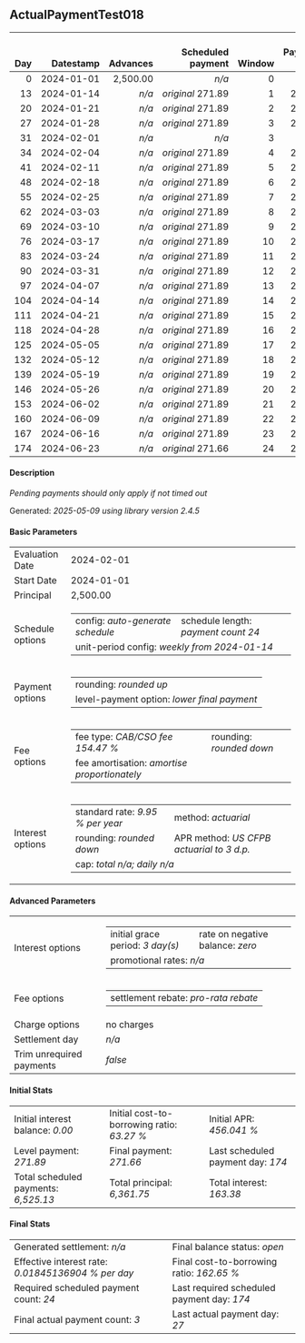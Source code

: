 <h2>ActualPaymentTest018</h2>
<table>
    <thead style="vertical-align: bottom;">
        <th class="ci00" style="text-align: right;">Day</th>
        <th class="ci01" style="text-align: right;">Datestamp</th>
        <th class="ci02" style="text-align: right;">Advances</th>
        <th class="ci03" style="text-align: right;">Scheduled payment</th>
        <th class="ci04" style="text-align: right;">Window</th>
        <th class="ci05" style="text-align: right;">Payment due</th>
        <th class="ci06" style="text-align: right;">Actual payments</th>
        <th class="ci07" style="text-align: right;">Net effect</th>
        <th class="ci08" style="text-align: right;">Payment status</th>
        <th class="ci09" style="text-align: right;">Balance status</th>
        <th class="ci10" style="text-align: right;">Actuarial interest</th>
        <th class="ci11" style="text-align: right;">New interest</th>
        <th class="ci12" style="text-align: right;">Interest portion</th>
        <th class="ci13" style="text-align: right;">Fee rebate if&nbsp;settled</th>
        <th class="ci14" style="text-align: right;">Fee rebate</th>
        <th class="ci15" style="text-align: right;">Fee portion</th>
        <th class="ci16" style="text-align: right;">Principal portion</th>
        <th class="ci17" style="text-align: right;">Interest balance</th>
        <th class="ci18" style="text-align: right;">Fee balance</th>
        <th class="ci19" style="text-align: right;">Principal balance</th>
    </thead>
    <tr style="text-align: right;">
        <td class="ci00">0</td>
        <td class="ci01" style="white-space: nowrap;">2024-01-01</td>
        <td class="ci02">2,500.00</td>
        <td class="ci03" style="white-space: nowrap;"><i>n/a<i></td>
        <td class="ci04">0</td>
        <td class="ci05">0.00</td>
        <td class="ci06"><i>n/a</i></td>
        <td class="ci07">0.00</td>
        <td class="ci08"><i>none&nbsp;scheduled</i></td>
        <td class="ci09">open</td>
        <td class="ci10">0.0000</td>
        <td class="ci11">0.0000</td>
        <td class="ci12">0.00</td>
        <td class="ci13">3,861.75</td>
        <td class="ci14">0.00</td>
        <td class="ci15">0.00</td>
        <td class="ci16">0.00</td>
        <td class="ci17">0.0000</td>
        <td class="ci18">3,861.75</td>
        <td class="ci19">2,500.00</td>
    </tr>
    <tr style="text-align: right;">
        <td class="ci00">13</td>
        <td class="ci01" style="white-space: nowrap;">2024-01-14</td>
        <td class="ci02"><i>n/a</i></td>
        <td class="ci03" style="white-space: nowrap;"><i>original</i> 271.89</td>
        <td class="ci04">1</td>
        <td class="ci05">271.89</td>
        <td class="ci06"><i>confirmed</i>&nbsp;271.89</td>
        <td class="ci07">271.89</td>
        <td class="ci08"><i>payment&nbsp;made</i></td>
        <td class="ci09">open</td>
        <td class="ci10">22.5450</td>
        <td class="ci11">22.5450</td>
        <td class="ci12">22.54</td>
        <td class="ci13">3,573.23</td>
        <td class="ci14">0.00</td>
        <td class="ci15">151.37</td>
        <td class="ci16">97.98</td>
        <td class="ci17">0.0000</td>
        <td class="ci18">3,710.38</td>
        <td class="ci19">2,402.02</td>
    </tr>
    <tr style="text-align: right;">
        <td class="ci00">20</td>
        <td class="ci01" style="white-space: nowrap;">2024-01-21</td>
        <td class="ci02"><i>n/a</i></td>
        <td class="ci03" style="white-space: nowrap;"><i>original</i> 271.89</td>
        <td class="ci04">2</td>
        <td class="ci05">271.89</td>
        <td class="ci06">271.89&nbsp;<i>timed&nbsp;out</i></td>
        <td class="ci07">0.00</td>
        <td class="ci08"><i>missed&nbsp;payment</i></td>
        <td class="ci09">open</td>
        <td class="ci10">11.6638</td>
        <td class="ci11">11.6638</td>
        <td class="ci12">0.00</td>
        <td class="ci13">3,417.88</td>
        <td class="ci14">0.00</td>
        <td class="ci15">0.00</td>
        <td class="ci16">0.00</td>
        <td class="ci17">11.6638</td>
        <td class="ci18">3,710.38</td>
        <td class="ci19">2,402.02</td>
    </tr>
    <tr style="text-align: right;">
        <td class="ci00">27</td>
        <td class="ci01" style="white-space: nowrap;">2024-01-28</td>
        <td class="ci02"><i>n/a</i></td>
        <td class="ci03" style="white-space: nowrap;"><i>original</i> 271.89</td>
        <td class="ci04">3</td>
        <td class="ci05">271.89</td>
        <td class="ci06">271.89&nbsp;<i>timed&nbsp;out</i></td>
        <td class="ci07">0.00</td>
        <td class="ci08"><i>missed&nbsp;payment</i></td>
        <td class="ci09">open</td>
        <td class="ci10">11.6638</td>
        <td class="ci11">11.6638</td>
        <td class="ci12">0.00</td>
        <td class="ci13">3,262.52</td>
        <td class="ci14">0.00</td>
        <td class="ci15">0.00</td>
        <td class="ci16">0.00</td>
        <td class="ci17">23.3276</td>
        <td class="ci18">3,710.38</td>
        <td class="ci19">2,402.02</td>
    </tr>
    <tr style="text-align: right;">
        <td class="ci00">31</td>
        <td class="ci01" style="white-space: nowrap;">2024-02-01</td>
        <td class="ci02"><i>n/a</i></td>
        <td class="ci03" style="white-space: nowrap;"><i>n/a<i></td>
        <td class="ci04">3</td>
        <td class="ci05">0.00</td>
        <td class="ci06"><i>n/a</i></td>
        <td class="ci07">0.00</td>
        <td class="ci08"><i>information&nbsp;only</i></td>
        <td class="ci09">open</td>
        <td class="ci10">6.6650</td>
        <td class="ci11">6.6650</td>
        <td class="ci12">0.00</td>
        <td class="ci13">3,173.74</td>
        <td class="ci14">0.00</td>
        <td class="ci15">0.00</td>
        <td class="ci16">0.00</td>
        <td class="ci17">29.9926</td>
        <td class="ci18">3,710.38</td>
        <td class="ci19">2,402.02</td>
    </tr>
    <tr style="text-align: right;">
        <td class="ci00">34</td>
        <td class="ci01" style="white-space: nowrap;">2024-02-04</td>
        <td class="ci02"><i>n/a</i></td>
        <td class="ci03" style="white-space: nowrap;"><i>original</i> 271.89</td>
        <td class="ci04">4</td>
        <td class="ci05">271.89</td>
        <td class="ci06"><i>n/a</i></td>
        <td class="ci07">271.89</td>
        <td class="ci08"><i>not&nbsp;yet&nbsp;due</i></td>
        <td class="ci09">open</td>
        <td class="ci10">4.9988</td>
        <td class="ci11">4.9988</td>
        <td class="ci12">34.99</td>
        <td class="ci13">3,107.16</td>
        <td class="ci14">0.00</td>
        <td class="ci15">143.81</td>
        <td class="ci16">93.09</td>
        <td class="ci17">0.0000</td>
        <td class="ci18">3,566.57</td>
        <td class="ci19">2,308.93</td>
    </tr>
    <tr style="text-align: right;">
        <td class="ci00">41</td>
        <td class="ci01" style="white-space: nowrap;">2024-02-11</td>
        <td class="ci02"><i>n/a</i></td>
        <td class="ci03" style="white-space: nowrap;"><i>original</i> 271.89</td>
        <td class="ci04">5</td>
        <td class="ci05">271.89</td>
        <td class="ci06"><i>n/a</i></td>
        <td class="ci07">271.89</td>
        <td class="ci08"><i>not&nbsp;yet&nbsp;due</i></td>
        <td class="ci09">open</td>
        <td class="ci10">11.2117</td>
        <td class="ci11">11.2117</td>
        <td class="ci12">11.21</td>
        <td class="ci13">2,951.80</td>
        <td class="ci14">0.00</td>
        <td class="ci15">158.24</td>
        <td class="ci16">102.44</td>
        <td class="ci17">0.0000</td>
        <td class="ci18">3,408.33</td>
        <td class="ci19">2,206.49</td>
    </tr>
    <tr style="text-align: right;">
        <td class="ci00">48</td>
        <td class="ci01" style="white-space: nowrap;">2024-02-18</td>
        <td class="ci02"><i>n/a</i></td>
        <td class="ci03" style="white-space: nowrap;"><i>original</i> 271.89</td>
        <td class="ci04">6</td>
        <td class="ci05">271.89</td>
        <td class="ci06"><i>n/a</i></td>
        <td class="ci07">271.89</td>
        <td class="ci08"><i>not&nbsp;yet&nbsp;due</i></td>
        <td class="ci09">open</td>
        <td class="ci10">10.7143</td>
        <td class="ci11">10.7143</td>
        <td class="ci12">10.71</td>
        <td class="ci13">2,796.44</td>
        <td class="ci14">0.00</td>
        <td class="ci15">158.55</td>
        <td class="ci16">102.63</td>
        <td class="ci17">0.0000</td>
        <td class="ci18">3,249.78</td>
        <td class="ci19">2,103.86</td>
    </tr>
    <tr style="text-align: right;">
        <td class="ci00">55</td>
        <td class="ci01" style="white-space: nowrap;">2024-02-25</td>
        <td class="ci02"><i>n/a</i></td>
        <td class="ci03" style="white-space: nowrap;"><i>original</i> 271.89</td>
        <td class="ci04">7</td>
        <td class="ci05">271.89</td>
        <td class="ci06"><i>n/a</i></td>
        <td class="ci07">271.89</td>
        <td class="ci08"><i>not&nbsp;yet&nbsp;due</i></td>
        <td class="ci09">open</td>
        <td class="ci10">10.2159</td>
        <td class="ci11">10.2159</td>
        <td class="ci12">10.21</td>
        <td class="ci13">2,641.09</td>
        <td class="ci14">0.00</td>
        <td class="ci15">158.85</td>
        <td class="ci16">102.83</td>
        <td class="ci17">0.0000</td>
        <td class="ci18">3,090.93</td>
        <td class="ci19">2,001.03</td>
    </tr>
    <tr style="text-align: right;">
        <td class="ci00">62</td>
        <td class="ci01" style="white-space: nowrap;">2024-03-03</td>
        <td class="ci02"><i>n/a</i></td>
        <td class="ci03" style="white-space: nowrap;"><i>original</i> 271.89</td>
        <td class="ci04">8</td>
        <td class="ci05">271.89</td>
        <td class="ci06"><i>n/a</i></td>
        <td class="ci07">271.89</td>
        <td class="ci08"><i>not&nbsp;yet&nbsp;due</i></td>
        <td class="ci09">open</td>
        <td class="ci10">9.7166</td>
        <td class="ci11">9.7166</td>
        <td class="ci12">9.71</td>
        <td class="ci13">2,485.73</td>
        <td class="ci14">0.00</td>
        <td class="ci15">159.16</td>
        <td class="ci16">103.02</td>
        <td class="ci17">0.0000</td>
        <td class="ci18">2,931.77</td>
        <td class="ci19">1,898.01</td>
    </tr>
    <tr style="text-align: right;">
        <td class="ci00">69</td>
        <td class="ci01" style="white-space: nowrap;">2024-03-10</td>
        <td class="ci02"><i>n/a</i></td>
        <td class="ci03" style="white-space: nowrap;"><i>original</i> 271.89</td>
        <td class="ci04">9</td>
        <td class="ci05">271.89</td>
        <td class="ci06"><i>n/a</i></td>
        <td class="ci07">271.89</td>
        <td class="ci08"><i>not&nbsp;yet&nbsp;due</i></td>
        <td class="ci09">open</td>
        <td class="ci10">9.2163</td>
        <td class="ci11">9.2163</td>
        <td class="ci12">9.21</td>
        <td class="ci13">2,330.37</td>
        <td class="ci14">0.00</td>
        <td class="ci15">159.46</td>
        <td class="ci16">103.22</td>
        <td class="ci17">0.0000</td>
        <td class="ci18">2,772.31</td>
        <td class="ci19">1,794.79</td>
    </tr>
    <tr style="text-align: right;">
        <td class="ci00">76</td>
        <td class="ci01" style="white-space: nowrap;">2024-03-17</td>
        <td class="ci02"><i>n/a</i></td>
        <td class="ci03" style="white-space: nowrap;"><i>original</i> 271.89</td>
        <td class="ci04">10</td>
        <td class="ci05">271.89</td>
        <td class="ci06"><i>n/a</i></td>
        <td class="ci07">271.89</td>
        <td class="ci08"><i>not&nbsp;yet&nbsp;due</i></td>
        <td class="ci09">open</td>
        <td class="ci10">8.7150</td>
        <td class="ci11">8.7150</td>
        <td class="ci12">8.71</td>
        <td class="ci13">2,175.01</td>
        <td class="ci14">0.00</td>
        <td class="ci15">159.76</td>
        <td class="ci16">103.42</td>
        <td class="ci17">0.0000</td>
        <td class="ci18">2,612.55</td>
        <td class="ci19">1,691.37</td>
    </tr>
    <tr style="text-align: right;">
        <td class="ci00">83</td>
        <td class="ci01" style="white-space: nowrap;">2024-03-24</td>
        <td class="ci02"><i>n/a</i></td>
        <td class="ci03" style="white-space: nowrap;"><i>original</i> 271.89</td>
        <td class="ci04">11</td>
        <td class="ci05">271.89</td>
        <td class="ci06"><i>n/a</i></td>
        <td class="ci07">271.89</td>
        <td class="ci08"><i>not&nbsp;yet&nbsp;due</i></td>
        <td class="ci09">open</td>
        <td class="ci10">8.2128</td>
        <td class="ci11">8.2128</td>
        <td class="ci12">8.21</td>
        <td class="ci13">2,019.66</td>
        <td class="ci14">0.00</td>
        <td class="ci15">160.07</td>
        <td class="ci16">103.61</td>
        <td class="ci17">0.0000</td>
        <td class="ci18">2,452.48</td>
        <td class="ci19">1,587.76</td>
    </tr>
    <tr style="text-align: right;">
        <td class="ci00">90</td>
        <td class="ci01" style="white-space: nowrap;">2024-03-31</td>
        <td class="ci02"><i>n/a</i></td>
        <td class="ci03" style="white-space: nowrap;"><i>original</i> 271.89</td>
        <td class="ci04">12</td>
        <td class="ci05">271.89</td>
        <td class="ci06"><i>n/a</i></td>
        <td class="ci07">271.89</td>
        <td class="ci08"><i>not&nbsp;yet&nbsp;due</i></td>
        <td class="ci09">open</td>
        <td class="ci10">7.7097</td>
        <td class="ci11">7.7097</td>
        <td class="ci12">7.70</td>
        <td class="ci13">1,864.30</td>
        <td class="ci14">0.00</td>
        <td class="ci15">160.38</td>
        <td class="ci16">103.81</td>
        <td class="ci17">0.0000</td>
        <td class="ci18">2,292.10</td>
        <td class="ci19">1,483.95</td>
    </tr>
    <tr style="text-align: right;">
        <td class="ci00">97</td>
        <td class="ci01" style="white-space: nowrap;">2024-04-07</td>
        <td class="ci02"><i>n/a</i></td>
        <td class="ci03" style="white-space: nowrap;"><i>original</i> 271.89</td>
        <td class="ci04">13</td>
        <td class="ci05">271.89</td>
        <td class="ci06"><i>n/a</i></td>
        <td class="ci07">271.89</td>
        <td class="ci08"><i>not&nbsp;yet&nbsp;due</i></td>
        <td class="ci09">open</td>
        <td class="ci10">7.2055</td>
        <td class="ci11">7.2055</td>
        <td class="ci12">7.20</td>
        <td class="ci13">1,708.94</td>
        <td class="ci14">0.00</td>
        <td class="ci15">160.68</td>
        <td class="ci16">104.01</td>
        <td class="ci17">0.0000</td>
        <td class="ci18">2,131.42</td>
        <td class="ci19">1,379.94</td>
    </tr>
    <tr style="text-align: right;">
        <td class="ci00">104</td>
        <td class="ci01" style="white-space: nowrap;">2024-04-14</td>
        <td class="ci02"><i>n/a</i></td>
        <td class="ci03" style="white-space: nowrap;"><i>original</i> 271.89</td>
        <td class="ci04">14</td>
        <td class="ci05">271.89</td>
        <td class="ci06"><i>n/a</i></td>
        <td class="ci07">271.89</td>
        <td class="ci08"><i>not&nbsp;yet&nbsp;due</i></td>
        <td class="ci09">open</td>
        <td class="ci10">6.7004</td>
        <td class="ci11">6.7004</td>
        <td class="ci12">6.70</td>
        <td class="ci13">1,553.58</td>
        <td class="ci14">0.00</td>
        <td class="ci15">160.98</td>
        <td class="ci16">104.21</td>
        <td class="ci17">0.0000</td>
        <td class="ci18">1,970.44</td>
        <td class="ci19">1,275.73</td>
    </tr>
    <tr style="text-align: right;">
        <td class="ci00">111</td>
        <td class="ci01" style="white-space: nowrap;">2024-04-21</td>
        <td class="ci02"><i>n/a</i></td>
        <td class="ci03" style="white-space: nowrap;"><i>original</i> 271.89</td>
        <td class="ci04">15</td>
        <td class="ci05">271.89</td>
        <td class="ci06"><i>n/a</i></td>
        <td class="ci07">271.89</td>
        <td class="ci08"><i>not&nbsp;yet&nbsp;due</i></td>
        <td class="ci09">open</td>
        <td class="ci10">6.1944</td>
        <td class="ci11">6.1944</td>
        <td class="ci12">6.19</td>
        <td class="ci13">1,398.22</td>
        <td class="ci14">0.00</td>
        <td class="ci15">161.29</td>
        <td class="ci16">104.41</td>
        <td class="ci17">0.0000</td>
        <td class="ci18">1,809.15</td>
        <td class="ci19">1,171.32</td>
    </tr>
    <tr style="text-align: right;">
        <td class="ci00">118</td>
        <td class="ci01" style="white-space: nowrap;">2024-04-28</td>
        <td class="ci02"><i>n/a</i></td>
        <td class="ci03" style="white-space: nowrap;"><i>original</i> 271.89</td>
        <td class="ci04">16</td>
        <td class="ci05">271.89</td>
        <td class="ci06"><i>n/a</i></td>
        <td class="ci07">271.89</td>
        <td class="ci08"><i>not&nbsp;yet&nbsp;due</i></td>
        <td class="ci09">open</td>
        <td class="ci10">5.6874</td>
        <td class="ci11">5.6874</td>
        <td class="ci12">5.68</td>
        <td class="ci13">1,242.87</td>
        <td class="ci14">0.00</td>
        <td class="ci15">161.60</td>
        <td class="ci16">104.61</td>
        <td class="ci17">0.0000</td>
        <td class="ci18">1,647.55</td>
        <td class="ci19">1,066.71</td>
    </tr>
    <tr style="text-align: right;">
        <td class="ci00">125</td>
        <td class="ci01" style="white-space: nowrap;">2024-05-05</td>
        <td class="ci02"><i>n/a</i></td>
        <td class="ci03" style="white-space: nowrap;"><i>original</i> 271.89</td>
        <td class="ci04">17</td>
        <td class="ci05">271.89</td>
        <td class="ci06"><i>n/a</i></td>
        <td class="ci07">271.89</td>
        <td class="ci08"><i>not&nbsp;yet&nbsp;due</i></td>
        <td class="ci09">open</td>
        <td class="ci10">5.1794</td>
        <td class="ci11">5.1794</td>
        <td class="ci12">5.17</td>
        <td class="ci13">1,087.51</td>
        <td class="ci14">0.00</td>
        <td class="ci15">161.91</td>
        <td class="ci16">104.81</td>
        <td class="ci17">0.0000</td>
        <td class="ci18">1,485.64</td>
        <td class="ci19">961.90</td>
    </tr>
    <tr style="text-align: right;">
        <td class="ci00">132</td>
        <td class="ci01" style="white-space: nowrap;">2024-05-12</td>
        <td class="ci02"><i>n/a</i></td>
        <td class="ci03" style="white-space: nowrap;"><i>original</i> 271.89</td>
        <td class="ci04">18</td>
        <td class="ci05">271.89</td>
        <td class="ci06"><i>n/a</i></td>
        <td class="ci07">271.89</td>
        <td class="ci08"><i>not&nbsp;yet&nbsp;due</i></td>
        <td class="ci09">open</td>
        <td class="ci10">4.6704</td>
        <td class="ci11">4.6704</td>
        <td class="ci12">4.67</td>
        <td class="ci13">932.15</td>
        <td class="ci14">0.00</td>
        <td class="ci15">162.21</td>
        <td class="ci16">105.01</td>
        <td class="ci17">0.0000</td>
        <td class="ci18">1,323.43</td>
        <td class="ci19">856.89</td>
    </tr>
    <tr style="text-align: right;">
        <td class="ci00">139</td>
        <td class="ci01" style="white-space: nowrap;">2024-05-19</td>
        <td class="ci02"><i>n/a</i></td>
        <td class="ci03" style="white-space: nowrap;"><i>original</i> 271.89</td>
        <td class="ci04">19</td>
        <td class="ci05">271.89</td>
        <td class="ci06"><i>n/a</i></td>
        <td class="ci07">271.89</td>
        <td class="ci08"><i>not&nbsp;yet&nbsp;due</i></td>
        <td class="ci09">open</td>
        <td class="ci10">4.1605</td>
        <td class="ci11">4.1605</td>
        <td class="ci12">4.16</td>
        <td class="ci13">776.79</td>
        <td class="ci14">0.00</td>
        <td class="ci15">162.52</td>
        <td class="ci16">105.21</td>
        <td class="ci17">0.0000</td>
        <td class="ci18">1,160.91</td>
        <td class="ci19">751.68</td>
    </tr>
    <tr style="text-align: right;">
        <td class="ci00">146</td>
        <td class="ci01" style="white-space: nowrap;">2024-05-26</td>
        <td class="ci02"><i>n/a</i></td>
        <td class="ci03" style="white-space: nowrap;"><i>original</i> 271.89</td>
        <td class="ci04">20</td>
        <td class="ci05">271.89</td>
        <td class="ci06"><i>n/a</i></td>
        <td class="ci07">271.89</td>
        <td class="ci08"><i>not&nbsp;yet&nbsp;due</i></td>
        <td class="ci09">open</td>
        <td class="ci10">3.6496</td>
        <td class="ci11">3.6496</td>
        <td class="ci12">3.64</td>
        <td class="ci13">621.44</td>
        <td class="ci14">0.00</td>
        <td class="ci15">162.84</td>
        <td class="ci16">105.41</td>
        <td class="ci17">0.0000</td>
        <td class="ci18">998.07</td>
        <td class="ci19">646.27</td>
    </tr>
    <tr style="text-align: right;">
        <td class="ci00">153</td>
        <td class="ci01" style="white-space: nowrap;">2024-06-02</td>
        <td class="ci02"><i>n/a</i></td>
        <td class="ci03" style="white-space: nowrap;"><i>original</i> 271.89</td>
        <td class="ci04">21</td>
        <td class="ci05">271.89</td>
        <td class="ci06"><i>n/a</i></td>
        <td class="ci07">271.89</td>
        <td class="ci08"><i>not&nbsp;yet&nbsp;due</i></td>
        <td class="ci09">open</td>
        <td class="ci10">3.1378</td>
        <td class="ci11">3.1378</td>
        <td class="ci12">3.13</td>
        <td class="ci13">466.08</td>
        <td class="ci14">0.00</td>
        <td class="ci15">163.15</td>
        <td class="ci16">105.61</td>
        <td class="ci17">0.0000</td>
        <td class="ci18">834.92</td>
        <td class="ci19">540.66</td>
    </tr>
    <tr style="text-align: right;">
        <td class="ci00">160</td>
        <td class="ci01" style="white-space: nowrap;">2024-06-09</td>
        <td class="ci02"><i>n/a</i></td>
        <td class="ci03" style="white-space: nowrap;"><i>original</i> 271.89</td>
        <td class="ci04">22</td>
        <td class="ci05">271.89</td>
        <td class="ci06"><i>n/a</i></td>
        <td class="ci07">271.89</td>
        <td class="ci08"><i>not&nbsp;yet&nbsp;due</i></td>
        <td class="ci09">open</td>
        <td class="ci10">2.6249</td>
        <td class="ci11">2.6249</td>
        <td class="ci12">2.62</td>
        <td class="ci13">310.72</td>
        <td class="ci14">0.00</td>
        <td class="ci15">163.46</td>
        <td class="ci16">105.81</td>
        <td class="ci17">0.0000</td>
        <td class="ci18">671.46</td>
        <td class="ci19">434.85</td>
    </tr>
    <tr style="text-align: right;">
        <td class="ci00">167</td>
        <td class="ci01" style="white-space: nowrap;">2024-06-16</td>
        <td class="ci02"><i>n/a</i></td>
        <td class="ci03" style="white-space: nowrap;"><i>original</i> 271.89</td>
        <td class="ci04">23</td>
        <td class="ci05">271.89</td>
        <td class="ci06"><i>n/a</i></td>
        <td class="ci07">271.89</td>
        <td class="ci08"><i>not&nbsp;yet&nbsp;due</i></td>
        <td class="ci09">open</td>
        <td class="ci10">2.1111</td>
        <td class="ci11">2.1111</td>
        <td class="ci12">2.11</td>
        <td class="ci13">155.36</td>
        <td class="ci14">0.00</td>
        <td class="ci15">163.77</td>
        <td class="ci16">106.01</td>
        <td class="ci17">0.0000</td>
        <td class="ci18">507.69</td>
        <td class="ci19">328.84</td>
    </tr>
    <tr style="text-align: right;">
        <td class="ci00">174</td>
        <td class="ci01" style="white-space: nowrap;">2024-06-23</td>
        <td class="ci02"><i>n/a</i></td>
        <td class="ci03" style="white-space: nowrap;"><i>original</i> 271.66</td>
        <td class="ci04">24</td>
        <td class="ci05">271.66</td>
        <td class="ci06"><i>n/a</i></td>
        <td class="ci07">271.66</td>
        <td class="ci08"><i>not&nbsp;yet&nbsp;due</i></td>
        <td class="ci09">open</td>
        <td class="ci10">1.5963</td>
        <td class="ci11">1.5963</td>
        <td class="ci12">1.59</td>
        <td class="ci13">0.00</td>
        <td class="ci14">0.00</td>
        <td class="ci15">163.94</td>
        <td class="ci16">106.13</td>
        <td class="ci17">0.0000</td>
        <td class="ci18">343.75</td>
        <td class="ci19">222.71</td>
    </tr>
</table>
<h4>Description</h4>
<p><i>Pending payments should only apply if not timed out</i></p>
<p>Generated: <i>2025-05-09 using library version 2.4.5</i></p>
<h4>Basic Parameters</h4>
<table>
    <tr>
        <td>Evaluation Date</td>
        <td>2024-02-01</td>
    </tr>
    <tr>
        <td>Start Date</td>
        <td>2024-01-01</td>
    </tr>
    <tr>
        <td>Principal</td>
        <td>2,500.00</td>
    </tr>
    <tr>
        <td>Schedule options</td>
        <td>
            <table>
                <tr>
                    <td>config: <i>auto-generate schedule</i></td>
                    <td>schedule length: <i><i>payment count</i> 24</i></td>
                </tr>
                <tr>
                    <td colspan="2" style="white-space: nowrap;">unit-period config: <i>weekly from 2024-01-14</i></td>
                </tr>
            </table>
        </td>
    </tr>
    <tr>
        <td>Payment options</td>
        <td>
            <table>
                <tr>
                    <td>rounding: <i>rounded up</i></td>
                </tr>
                <tr>
                    <td>level-payment option: <i>lower&nbsp;final&nbsp;payment</i></td>
                </tr>
            </table>
        </td>
    </tr>
    <tr>
        <td>Fee options</td>
        <td>
            <table>
                <tr>
                    <td>fee type: <i><i>CAB/CSO fee</i> 154.47 %</i></td>
                    <td>rounding: <i>rounded down</i></td>
                </tr>
                <tr>
                    <td>fee amortisation: <i>amortise proportionately</i></td>
                </tr>
            </table>
        </td>
    </tr>
    <tr>
        <td>Interest options</td>
        <td>
            <table>
                <tr>
                    <td>standard rate: <i>9.95 % per year</i></td>
                    <td>method: <i>actuarial</i></td>
                </tr>
                <tr>
                    <td>rounding: <i>rounded down</i></td>
                    <td>APR method: <i>US CFPB actuarial to 3 d.p.</i></td>
                </tr>
                <tr>
                    <td colspan="2">cap: <i>total <i>n/a</i>; daily <i>n/a</i></td>
                </tr>
            </table>
        </td>
    </tr>
</table>
<h4>Advanced Parameters</h4>
<table>
    <tr>
        <td>Interest options</td>
        <td>
            <table>
                <tr>
                    <td>initial grace period: <i>3 day(s)</i></td>
                    <td>rate on negative balance: <i>zero</i></td>
                </tr>
                <tr>
                    <td colspan="2">promotional rates: <i><i>n/a</i></i></td>
                </tr>
            </table>
        </td>
    </tr>
    <tr>
        <td>Fee options</td>
        <td>
            <table>
                <tr>
                    <td>settlement rebate: <i>pro-rata rebate</i></td>
                </tr>
            </table>
        </td>
    </tr>
    <tr>
        <td>Charge options</td>
        <td>no charges
        </td>
    </tr>
    <tr>
        <td>Settlement day</td><td><i><i>n/a</i></i></td>
    </tr>
    <tr>
        <td>Trim unrequired payments</td><td><i>false</i></td>
    </tr>
</table>
<h4>Initial Stats</h4>
<table>
    <tr>
        <td>Initial interest balance: <i>0.00</i></td>
        <td>Initial cost-to-borrowing ratio: <i>63.27 %</i></td>
        <td>Initial APR: <i>456.041 %</i></td>
    </tr>
    <tr>
        <td>Level payment: <i>271.89</i></td>
        <td>Final payment: <i>271.66</i></td>
        <td>Last scheduled payment day: <i>174</i></td>
    </tr>
    <tr>
        <td>Total scheduled payments: <i>6,525.13</i></td>
        <td>Total principal: <i>6,361.75</i></td>
        <td>Total interest: <i>163.38</i></td>
    </tr>
</table>
<h4>Final Stats</h4>
<table>
    <tr>
        <td>Generated settlement: <i><i>n/a</i></i></td>
        <td>Final balance status: <i>open</i></td>
    </tr>
    <tr>
        <td>Effective interest rate: <i>0.01845136904 % per day</i></td>
        <td>Final cost-to-borrowing ratio: <i>162.65 %</i></td>
    </tr>
    <tr>
        <td>Required scheduled payment count: <i>24</i></td>
        <td>Last required scheduled payment day: <i>174</i></td>
    </tr>
    <tr>
        <td>Final actual payment count: <i>3</i></td>
        <td>Last actual payment day: <i>27</i></td>
    </tr>
</table>

